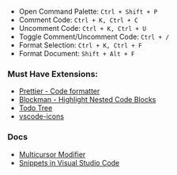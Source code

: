 - Open Command Palette: ```Ctrl + Shift + P```
- Comment Code: ```Ctrl + K, Ctrl + C```
- Uncomment Code: ```Ctrl + K, Ctrl + U```
- Toggle Comment/Uncomment Code: ```Ctrl + /```
- Format Selection: ```Ctrl + K, Ctrl + F```
- Format Document: ```Shift + Alt + F```

### Must Have Extensions:
- [Prettier - Code formatter](https://marketplace.visualstudio.com/items?itemName=esbenp.prettier-vscode)
- [Blockman - Highlight Nested Code Blocks](https://marketplace.visualstudio.com/items?itemName=leodevbro.blockman)
- [Todo Tree](https://marketplace.visualstudio.com/items?itemName=Gruntfuggly.todo-tree)
- [vscode-icons](https://marketplace.visualstudio.com/items?itemName=robertohuertasm.vscode-icons)

### Docs
- [Multicursor Modifier](https://code.visualstudio.com/docs/editor/codebasics#_multicursor-modifier)
- [Snippets in Visual Studio Code](https://code.visualstudio.com/docs/editor/userdefinedsnippets)
